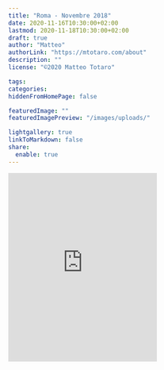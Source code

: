 ```yaml
---
title: "Roma - Novembre 2018"
date: 2020-11-16T10:30:00+02:00
lastmod: 2020-11-18T10:30:00+02:00
draft: true
author: "Matteo"
authorLink: "https://mtotaro.com/about"
description: ""
license: "©2020 Matteo Totaro"

tags:
categories:
hiddenFromHomePage: false

featuredImage: ""
featuredImagePreview: "/images/uploads/"

lightgallery: true
linkToMarkdown: false
share:
  enable: true
---
```


<iframe src="https://open.spotify.com/embed/track/3AlvS0vW8hpC1q6wMLlMym" width="300" height="380" frameborder="0" allowtransparency="true" allow="encrypted-media"></iframe>